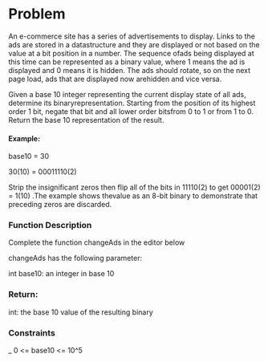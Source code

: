 
# Problem

An e-commerce site has a series of advertisements to display. Links to the ads are stored in a datastructure and they are displayed or not based on the value at a bit position in a number. The sequence ofads being displayed at this time can be represented as a binary value, where 1 means the ad is displayed and 0 means it is hidden. The ads should rotate, so on the next page load, ads that are displayed now arehidden and vice versa.

Given a base 10 integer representing the current display state of all ads, determine its binaryrepresentation. Starting from the position of its highest order 1 bit, negate that bit and all lower order bitsfrom 0 to 1 or from 1 to 0. Return the base 10 representation of the result.

#### Example:
base10 = 30

30(10) = 00011110(2)

Strip the insignificant zeros then flip all of the bits in 11110(2) to get 00001(2) = 1(10) .The example shows thevalue as an 8-bit binary to demonstrate that preceding zeros are discarded.

### Function Description
Complete the function changeAds in the editor below


changeAds has the following parameter:

int base10: an integer in base 10


### Return:

int: the base 10 value of the resulting binary


### Constraints
_ 0 <= base10 <= 10^5
